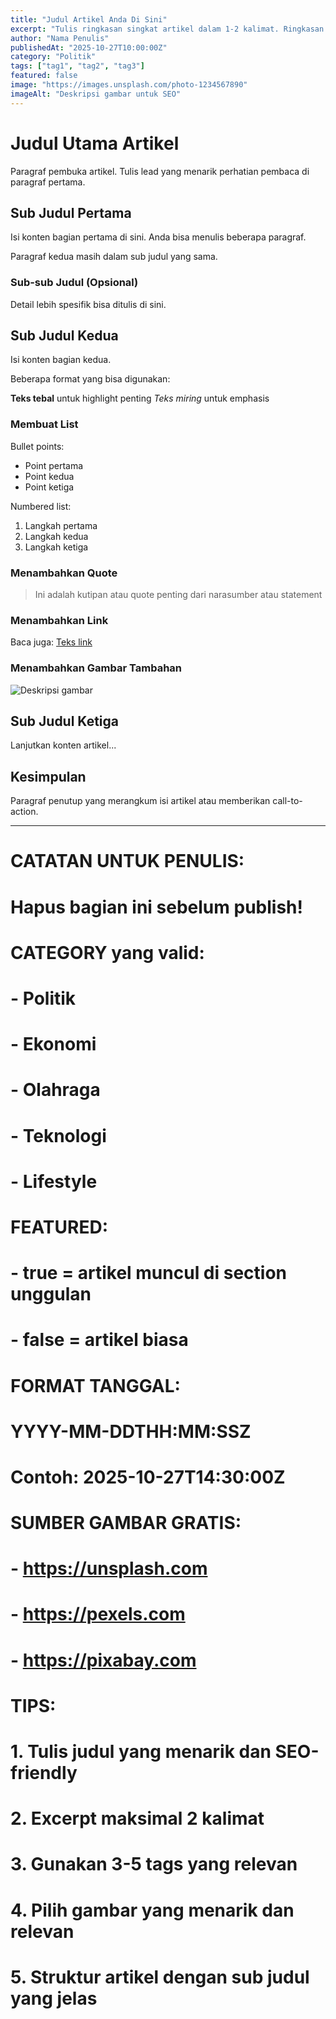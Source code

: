 ```yaml
---
title: "Judul Artikel Anda Di Sini"
excerpt: "Tulis ringkasan singkat artikel dalam 1-2 kalimat. Ringkasan ini akan muncul di card preview."
author: "Nama Penulis"
publishedAt: "2025-10-27T10:00:00Z"
category: "Politik"
tags: ["tag1", "tag2", "tag3"]
featured: false
image: "https://images.unsplash.com/photo-1234567890"
imageAlt: "Deskripsi gambar untuk SEO"
---
```


# Judul Utama Artikel

Paragraf pembuka artikel. Tulis lead yang menarik perhatian pembaca di paragraf pertama.

## Sub Judul Pertama

Isi konten bagian pertama di sini. Anda bisa menulis beberapa paragraf.

Paragraf kedua masih dalam sub judul yang sama.

### Sub-sub Judul (Opsional)

Detail lebih spesifik bisa ditulis di sini.

## Sub Judul Kedua

Isi konten bagian kedua.

Beberapa format yang bisa digunakan:

**Teks tebal** untuk highlight penting
*Teks miring* untuk emphasis

### Membuat List

Bullet points:
- Point pertama
- Point kedua
- Point ketiga

Numbered list:
1. Langkah pertama
2. Langkah kedua
3. Langkah ketiga

### Menambahkan Quote

> Ini adalah kutipan atau quote penting dari narasumber atau statement

### Menambahkan Link

Baca juga: [Teks link](https://url-tujuan.com)

### Menambahkan Gambar Tambahan

![Deskripsi gambar](https://link-gambar.jpg)

## Sub Judul Ketiga

Lanjutkan konten artikel...

## Kesimpulan

Paragraf penutup yang merangkum isi artikel atau memberikan call-to-action.

---

# CATATAN UNTUK PENULIS:
# Hapus bagian ini sebelum publish!
#
# CATEGORY yang valid:
# - Politik
# - Ekonomi
# - Olahraga
# - Teknologi
# - Lifestyle
#
# FEATURED:
# - true = artikel muncul di section unggulan
# - false = artikel biasa
#
# FORMAT TANGGAL:
# YYYY-MM-DDTHH:MM:SSZ
# Contoh: 2025-10-27T14:30:00Z
#
# SUMBER GAMBAR GRATIS:
# - https://unsplash.com
# - https://pexels.com
# - https://pixabay.com
#
# TIPS:
# 1. Tulis judul yang menarik dan SEO-friendly
# 2. Excerpt maksimal 2 kalimat
# 3. Gunakan 3-5 tags yang relevan
# 4. Pilih gambar yang menarik dan relevan
# 5. Struktur artikel dengan sub judul yang jelas
